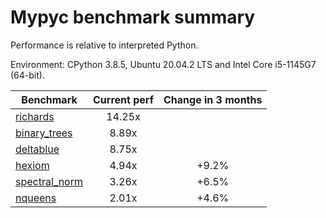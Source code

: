 # Mypyc benchmark summary

Performance is relative to interpreted Python.

Environment: CPython 3.8.5, Ubuntu 20.04.2 LTS and Intel Core i5-1145G7 (64-bit).

| Benchmark | Current perf | Change in 3 months |
| --- | :---: | :---: |
| [richards](benchmarks/richards.md) | 14.25x |  |
| [binary_trees](benchmarks/binary_trees.md) | 8.89x |  |
| [deltablue](benchmarks/deltablue.md) | 8.75x |  |
| [hexiom](benchmarks/hexiom.md) | 4.94x | +9.2% |
| [spectral_norm](benchmarks/spectral_norm.md) | 3.26x | +6.5% |
| [nqueens](benchmarks/nqueens.md) | 2.01x | +4.6% |
